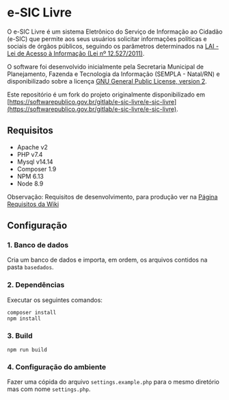 # e-SIC Livre

O e-SIC Livre é um sistema Eletrônico do Serviço de Informação ao Cidadão (e-SIC) que permite aos seus usuários solicitar informações políticas e sociais de órgãos públicos, seguindo os parâmetros determinados na [LAI - Lei de Acesso à Informação (Lei nº 12.527/2011)](http://www.planalto.gov.br/ccivil_03/_ato2011-2014/2011/lei/l12527.htm).

O software foi desenvolvido inicialmente pela Secretaria Municipal de Planejamento, Fazenda e Tecnologia da Informação (SEMPLA - Natal/RN) e disponibilizado sobre a licença [GNU General Public License, version 2](https://www.gnu.org/licenses/old-licenses/gpl-2.0.html).

Este repositório é um fork do projeto originalmente disponibilizado em [https://softwarepublico.gov.br/gitlab/e-sic-livre/e-sic-livre](https://softwarepublico.gov.br/gitlab/e-sic-livre/e-sic-livre).


## Requisitos 

- Apache v2
- PHP v7.4
- Mysql v14.14
- Composer 1.9
- NPM 6.13
- Node 8.9

Observação: Requisitos de desenvolvimento, para produção ver na [Página Requisitos da Wiki](https://github.com/ciebit/esiclivre/wiki/Requisitos)


## Configuração

### 1. Banco de dados

Cria um banco de dados e importa, em ordem, os arquivos contidos na pasta `basedados`.

### 2. Dependências

Executar os seguintes comandos:

```
composer install
npm install
```

### 3. Build
```
npm run build
```

### 4. Configuração do ambiente

Fazer uma cópida do arquivo `settings.example.php` para o mesmo diretório mas com nome `settings.php`.